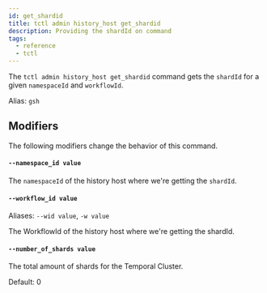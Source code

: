 ```yaml
---
id: get_shardid
title: tctl admin history_host get_shardid
description: Providing the shardId on command
tags:
  - reference
  - tctl
---
```


The `tctl admin history_host get_shardid` command gets the `shardId` for a given `namespaceId` and `workflowId`.

Alias: `gsh`

## Modifiers

The following modifiers change the behavior of this command.

#### `--namespace_id value`

The `namespaceId` of the history host where we're getting the `shardId`.

#### `--workflow_id value`

Aliases: `--wid value`, `-w value`

The WorkflowId of the history host where we're getting the shardId.

#### `--number_of_shards value`

The total amount of shards for the Temporal Cluster.

Default: 0
